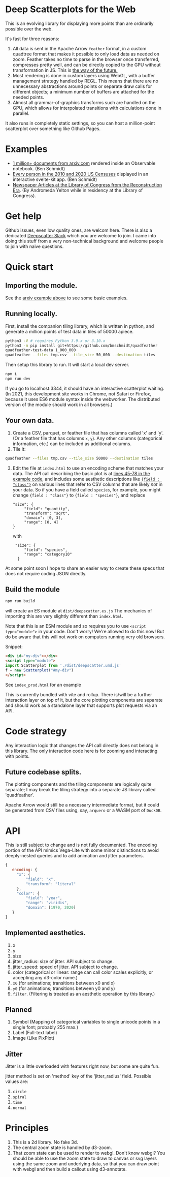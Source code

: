 # Deep Scatterplots for the Web

This is an evolving library for displaying more points than are ordinarily possible over the web.

It's fast for three reasons:

1. All data is sent in the Apache Arrow `feather` format, in a 
   custom quadtree format that makes it possible to only load 
   data as needed on zoom. Feather takes no time to parse in the browser
   once transferred, compresses pretty well, and can be directly copied to the GPU without
   transformation in JS. This is [the way of the future.](https://benschmidt.org/post/2020-01-15/2020-01-15-webgpu/)
2. Most rendering is done in custom layers using WebGL, with a 
   buffer management strategy handled by REGL. This means that 
   there are no unnecessary abstractions around points or separate draw calls
   for different objects; a minimum number of buffers are attached for the
   needed points.
3. Almost all grammar-of-graphics transforms such are handled on the GPU,
   which allows for interpolated transitions with calculations 
   done in parallel.

It also runs in completely static settings, so you can host a million-point scatterplot over something like Github Pages.

# Examples

* [1 million+ documents from arxiv.com](https://observablehq.com/@bmschmidt/arxiv) rendered inside an Observable notebook. (Ben Schmidt)
* [Every person in the 2010 and 2020 US Censuses](https://all-of-us.benschmidt.org) displayed in an interactive svelte-kit app. (Ben Schmidt)
* [Newspaper Articles at the Library of Congress from the Reconstruction Era](https://situating.us/explore). (By Andromeda Yelton while in residency at the Library of Congress).

# Get help

Github issues, even low quality ones, are welcom here. There is also a dedicated [Deepscatter Slack](https://join.slack.com/t/deepscatter/shared_invite/zt-17kbudjhj-zVzt26zddEpSyACe2E71Fw) which you are welcome to join.
I came into doing this stuff from a very non-technical background and welcome people to join with naive questions.

# Quick start

## Importing the module.

See the [arxiv example above](https://observablehq.com/@bmschmidt/arxiv) to see some basic examples.

## Running locally.

First, install the companion tiling library, which is written in python, 
and generate a million points of test data in tiles of 50000 apiece.


```sh
python3 -V # requires Python 3.9.x or 3.10.x
python3 -m pip install git+https://github.com/bmschmidt/quadfeather
quadfeather-test-data 1_000_000
quadfeather --files tmp.csv --tile_size 50_000 --destination tiles
```

Then setup this library to run. It will start a local dev server.

```sh
npm i
npm run dev
```

If you go to localhost:3344, it should have an interactive scatterplot waiting.
(In 2021, this development site works in Chrome, not Safari or Firefox, because it uses ES6 module syntax inside the webworker. The distributed version of 
the module should work in all browsers.)

## Your own data.

1. Create a CSV, parquet, or feather file that has columns called 'x' and 'y'. (Or a feather file that has columns `x`, `y`). Any other columns (categorical information, etc.) can be included as additional columns.
3. Tile it:
  ```sh
  quadfeather --files tmp.csv --tile_size 50000 --destination tiles
  ```
3. Edit the file at `index.html` to use an encoding scheme that matches your data. The API call describing the basic plot is at [lines 45-78 in the example code]( https://github.com/CreatingData/deepscatter/blob/master/index.html#L45-L78), and includes some aesthetic descriptions like [`{field : "class"}`](https://github.com/CreatingData/deepscatter/blob/master/index.html#L55) on various lines that refer to CSV columns that are likely *not* in your data. So if you have a field called `species`, for example, you might change `{field : "class"}` to `{field : "species"}`, and replace 
   ```
   "size": {
        "field": "quantity",
        "transform": "sqrt",
        "domain": [0, 3],
        "range": [0, 4]
   }
   ```
   with 
   ```
    "size": {
        "field": "species",
        "range": "category10"
     }
     ```
At some point soon I hope to share an easier way to create these specs that does not require coding JSON directly.


## Build the module

```sh
npm run build
```

will create an ES module at `dist/deepscatter.es.js` The mechanics of
importing this are very slightly different than `index.html`.

Note that this is an ESM module and so requires you to use `<script type="module">` in your code.
Don't worry! We're allowed to 
do this now! But do be aware that this will not work on computers running very old browsers.

Snippet:

```html
<div id="my-div"></div>
<script type="module">
import Scatterplot from './dist/deepscatter.umd.js'
f = new Scatterplot("#my-div")
</script>

```

 See `index_prod.html` for an example
 
This is currently bundled with vite and rollup. There is/will be a further interaction layer on 
top of it, but the core plotting components are separate and should work as a standalone layer that supports 
plot requests via an API. 


# Code strategy 

Any interaction logic that changes the API call directly does not belong in this library. The only
interaction code here is for zooming and interacting with points.

## Future codebase splits.

The plotting components and the tiling components are logically quite separate; I may break
the tiling strategy into a separate JS library called 'quadfeather'.

Apache Arrow would still be a necessary intermediate format, but it could be generated from CSV files
using, say, `arquero` or a WASM port of `DuckDB`.

# API

This is still subject to change and is not fully documented. The encoding portion of the API mimics Vega-Lite with some minor distinctions to avoid deeply-nested queries and to add animation and jitter parameters.

```js
{
   encoding: {
     "x": {
         "field": "x",
         "transform": "literal"
     },
     "color": {
         "field": "year",
         "range": "viridis",
         "domain": [1970, 2020]
   }
}

```

## Implemented aesthetics.

1. x
2. y
3. size
4. jitter_radius: size of jitter. API subject to change.
5. jitter_speed: speed of jitter. API subject to change.
6. color (categorical or linear: range can call color scales explicitly, or accepting any d3-color name.)
7. `x0` (for animations; transitions between x0 and x)
8. `y0` (for animations; transitions between y0 and y)
9. `filter`. (Filtering is treated as an aesthetic operation by this library.)

## Planned

1. Symbol (Mapping of categorical variables to single unicode points in a single font; probably 255 max.)
2. Label (Full-text label)
3. Image (Like PixPlot)

## Jitter

Jitter is a little overloaded with features right now, but some are quite fun.

jitter method is set on 'method' key of the 'jitter_radius' field. Possible values are:
1. `circle`
2. `spiral`
3. `time`
4. `normal`

# Principles

1. This is a 2d library. No fake 3d.
2. The central zoom state is handled by d3-zoom.
3. That zoom state can be used to render to webgl. Don't know webgl? You
   should be able to use the zoom state to draw to canvas or svg layers using the
   same zoom and underlying data, so that you can draw point with webgl
   and then build a callout using d3-annotate.

